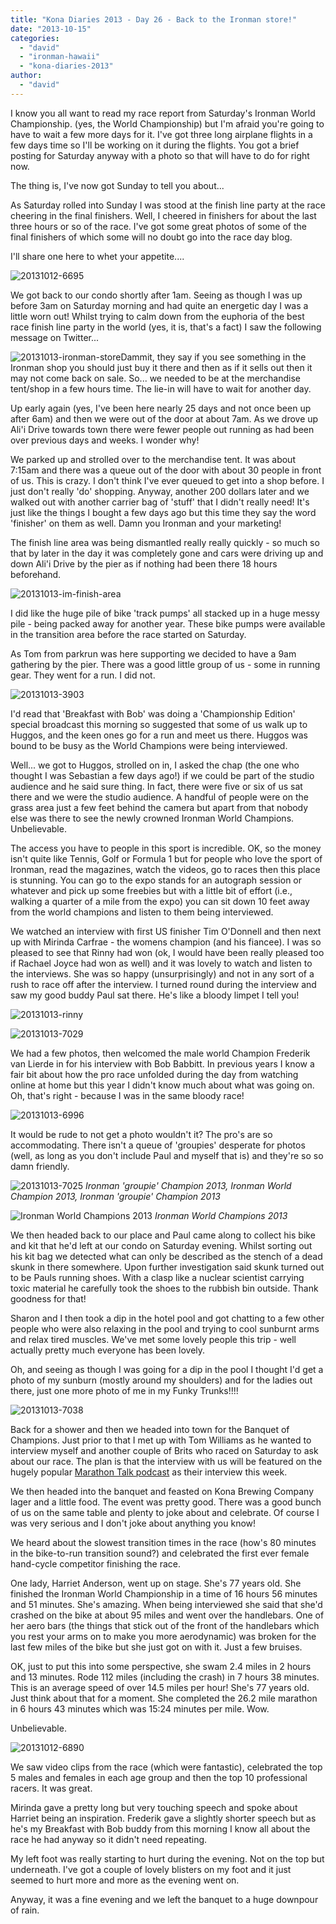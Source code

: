 ```yaml
---
title: "Kona Diaries 2013 - Day 26 - Back to the Ironman store!"
date: "2013-10-15"
categories: 
  - "david"
  - "ironman-hawaii"
  - "kona-diaries-2013"
author: 
  - "david"
---
```


I know you all want to read my race report from Saturday's Ironman World Championship. (yes, the World Championship) but I'm afraid you're going to have to wait a few more days for it. I've got three long airplane flights in a few days time so I'll be working on it during the flights. You got a brief posting for Saturday anyway with a photo so that will have to do for right now.

The thing is, I've now got Sunday to tell you about...

As Saturday rolled into Sunday I was stood at the finish line party at the race cheering in the final finishers. Well, I cheered in finishers for about the last three hours or so of the race. I've got some great photos of some of the final finishers of which some will no doubt go into the race day blog.

I'll share one here to whet your appetite....

![20131012-6695](/images/2013/20131012-6695.jpg)

We got back to our condo shortly after 1am. Seeing as though I was up before 3am on Saturday morning and had quite an energetic day I was a little worn out! Whilst trying to calm down from the euphoria of the best race finish line party in the world (yes, it is, that's a fact) I saw the following message on Twitter...

![20131013-ironman-store](/images/2013/20131013-ironman-store.png)Dammit, they say if you see something in the Ironman shop you should just buy it there and then as if it sells out then it may not come back on sale. So... we needed to be at the merchandise tent/shop in a few hours time. The lie-in will have to wait for another day.

Up early again (yes, I've been here nearly 25 days and not once been up after 6am) and then we were out of the door at about 7am. As we drove up Ali'i Drive towards town there were fewer people out running as had been over previous days and weeks. I wonder why!

We parked up and strolled over to the merchandise tent. It was about 7:15am and there was a queue out of the door with about 30 people in front of us. This is crazy. I don't think I've ever queued to get into a shop before. I just don't really 'do' shopping. Anyway, another 200 dollars later and we walked out with another carrier bag of 'stuff' that I didn't really need! It's just like the things I bought a few days ago but this time they say the word 'finisher' on them as well. Damn you Ironman and your marketing!

The finish line area was being dismantled really really quickly - so much so that by later in the day it was completely gone and cars were driving up and down Ali'i Drive by the pier as if nothing had been there 18 hours beforehand.

![20131013-im-finish-area](/images/2013/20131013-im-finish-area.jpg)

I did like the huge pile of bike 'track pumps' all stacked up in a huge messy pile - being packed away for another year. These bike pumps were available in the transition area before the race started on Saturday.

As Tom from parkrun was here supporting we decided to have a 9am gathering by the pier. There was a good little group of us - some in running gear. They went for a run. I did not.

![20131013-3903](/images/2013/20131013-3903.jpg)

I'd read that 'Breakfast with Bob' was doing a 'Championship Edition' special broadcast this morning so suggested that some of us walk up to Huggos, and the keen ones go for a run and meet us there. Huggos was bound to be busy as the World Champions were being interviewed.

Well... we got to Huggos, strolled on in, I asked the chap (the one who thought I was Sebastian a few days ago!) if we could be part of the studio audience and he said sure thing. In fact, there were five or six of us sat there and we were the studio audience. A handful of people were on the grass area just a few feet behind the camera but apart from that nobody else was there to see the newly crowned Ironman World Champions. Unbelievable.

The access you have to people in this sport is incredible. OK, so the money isn't quite like Tennis, Golf or Formula 1 but for people who love the sport of Ironman, read the magazines, watch the videos, go to races then this place is stunning. You can go to the expo stands for an autograph session or whatever and pick up some freebies but with a little bit of effort (i.e., walking a quarter of a mile from the expo) you can sit down 10 feet away from the world champions and listen to them being interviewed.

We watched an interview with first US finisher Tim O'Donnell and then next up with Mirinda Carfrae - the womens champion (and his fiancee). I was so pleased to see that Rinny had won (ok, I would have been really pleased too if Rachael Joyce had won as well) and it was lovely to watch and listen to the interviews. She was so happy (unsurprisingly) and not in any sort of a rush to race off after the interview. I turned round during the interview and saw my good buddy Paul sat there. He's like a bloody limpet I tell you!

![20131013-rinny](/images/2013/20131013-rinny.jpg)

![20131013-7029](/images/2013/20131013-7029.jpg)

We had a few photos, then welcomed the male world Champion Frederik van Lierde in for his interview with Bob Babbitt. In previous years I know a fair bit about how the pro race unfolded during the day from watching online at home but this year I didn't know much about what was going on. Oh, that's right - because I was in the same bloody race!

![20131013-6996](/images/2013/20131013-6996.jpg)

It would be rude to not get a photo wouldn't it? The pro's are so accommodating. There isn't a queue of 'groupies' desperate for photos (well, as long as you don't include Paul and myself that is) and they're so so damn friendly.

![20131013-7025](/images/2013/20131013-7025.jpg) 
*Ironman 'groupie' Champion 2013, Ironman World Champion 2013, Ironman 'groupie' Champion 2013*

![Ironman World Champions 2013](/images/2013/20131013-7032.jpg) 
*Ironman World Champions 2013*

We then headed back to our place and Paul came along to collect his bike and kit that he'd left at our condo on Saturday evening. Whilst sorting out his kit bag we detected what can only be described as the stench of a dead skunk in there somewhere. Upon further investigation said skunk turned out to be Pauls running shoes. With a clasp like a nuclear scientist carrying toxic material he carefully took the shoes to the rubbish bin outside. Thank goodness for that!

Sharon and I then took a dip in the hotel pool and got chatting to a few other people who were also relaxing in the pool and trying to cool sunburnt arms and relax tired muscles. We've met some lovely people this trip - well actually pretty much everyone has been lovely.

Oh, and seeing as though I was going for a dip in the pool I thought I'd get a photo of my sunburn (mostly around my shoulders) and for the ladies out there, just one more photo of me in my Funky Trunks!!!!

![20131013-7038](/images/2013/20131013-7038.jpg)

Back for a shower and then we headed into town for the Banquet of Champions. Just prior to that I met up with Tom Williams as he wanted to interview myself and another couple of Brits who raced on Saturday to ask about our race. The plan is that the interview with us will be featured on the hugely popular [Marathon Talk podcast](http://www.marathontalk.com) as their interview this week.

We then headed into the banquet and feasted on Kona Brewing Company lager and a little food. The event was pretty good. There was a good bunch of us on the same table and plenty to joke about and celebrate. Of course I was very serious and I don't joke about anything you know!

We heard about the slowest transition times in the race (how's 80 minutes in the bike-to-run transition sound?) and celebrated the first ever female hand-cycle competitor finishing the race.

One lady, Harriet Anderson, went up on stage. She's 77 years old. She finished the Ironman World Championship in a time of 16 hours 56 minutes and 51 minutes. She's amazing. When being interviewed she said that she'd crashed on the bike at about 95 miles and went over the handlebars. One of her aero bars (the things that stick out of the front of the handlebars which you rest your arms on to make you more aerodynamic) was broken for the last few miles of the bike but she just got on with it. Just a few bruises.

OK, just to put this into some perspective, she swam 2.4 miles in 2 hours and 13 minutes. Rode 112 miles (including the crash) in 7 hours 38 minutes. This is an average speed of over 14.5 miles per hour! She's 77 years old. Just think about that for a moment. She completed the 26.2 mile marathon in 6 hours 43 minutes which was 15:24 minutes per mile. Wow.

Unbelievable.



![20131012-6890](/images/2013/20131012-6890.jpg)

We saw video clips from the race (which were fantastic), celebrated the top 5 males and females in each age group and then the top 10 professional racers. It was great.

Mirinda gave a pretty long but very touching speech and spoke about Harriet being an inspiration. Frederik gave a slightly shorter speech but as he's my Breakfast with Bob buddy from this morning I know all about the race he had anyway so it didn't need repeating.

My left foot was really starting to hurt during the evening. Not on the top but underneath. I've got a couple of lovely blisters on my foot and it just seemed to hurt more and more as the evening went on.

Anyway, it was a fine evening and we left the banquet to a huge downpour of rain.
